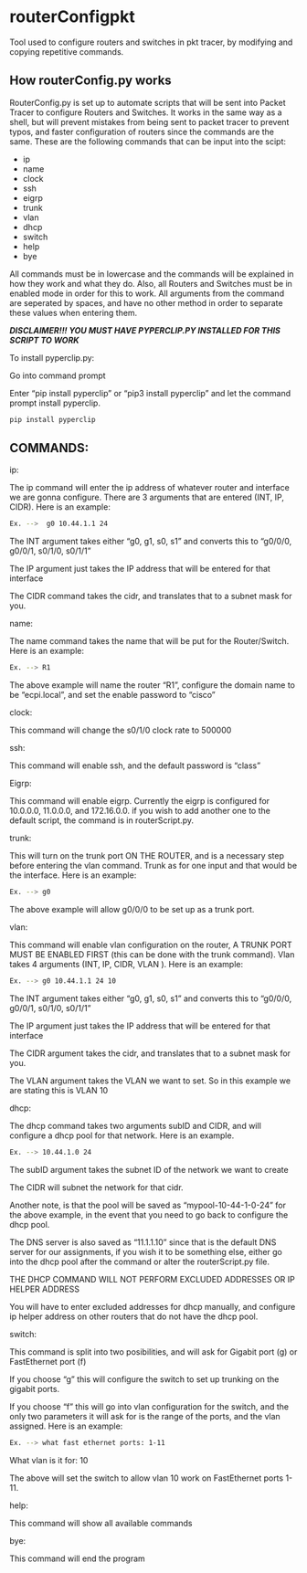 # routerConfigpkt
Tool used to configure routers and switches in pkt tracer, by modifying and copying repetitive commands.

## How routerConfig.py works 

RouterConfig.py is set up to automate scripts that will be sent into Packet Tracer to configure Routers and Switches. It works in the same way as a shell, but will prevent mistakes from being sent to packet tracer to prevent typos, and faster configuration of routers since the commands are the same. These are the following commands that can be input into the scipt: 

- ip 
- name 
- clock 
- ssh 
- eigrp 
- trunk 
- vlan 
- dhcp 
- switch 
- help 
- bye  

All commands must be in lowercase and the commands will be explained in how they work and what they do. Also, all Routers and Switches must be in enabled mode in order for this to work. All arguments from the command are seperated by spaces, and have no other method in order to separate these values when entering them. 

 

***DISCLAIMER!!! YOU MUST HAVE PYPERCLIP.PY INSTALLED FOR THIS SCRIPT TO WORK*** 

To install pyperclip.py: 

Go into command prompt 

Enter “pip install pyperclip” or “pip3 install pyperclip” and let the command prompt install pyperclip. 

```bash
pip install pyperclip
```

## COMMANDS: 

ip: 

The ip command will enter the ip address of whatever router and interface we are gonna configure. There are 3 arguments that are entered (INT, IP, CIDR). Here is an example: 
```bash
Ex. -->  g0 10.44.1.1 24 
```
The INT argument takes either “g0, g1, s0, s1” and converts this to “g0/0/0, g0/0/1, s0/1/0, s0/1/1” 

The IP argument just takes the IP address that will be entered for that interface 

The CIDR command takes the cidr, and translates that to a subnet mask for you. 

name: 

The name command takes the name that will be put for the Router/Switch. Here is an example: 
```bash
Ex. --> R1 
```
The above example will name the router “R1”, configure the domain name to be “ecpi.local”, and set the enable password to “cisco” 

 

clock: 

This command will change the s0/1/0 clock rate to 500000 

ssh: 

This command will enable ssh, and the default password is “class” 

Eigrp: 

This command will enable eigrp. Currently the eigrp is configured for 10.0.0.0, 11.0.0.0, and 172.16.0.0. if you wish to add another one to the default script, the command is in routerScript.py. 

trunk: 

This will turn on the trunk port ON THE ROUTER, and is a necessary step before entering the vlan command. Trunk as for one input and that would be the interface. Here is an example: 
```bash
Ex. --> g0 
```
The above example will allow g0/0/0 to be set up as a trunk port. 

 

vlan: 

This command will enable vlan configuration on the router, A TRUNK PORT MUST BE ENABLED FIRST (this can be done with the trunk command). Vlan takes 4 arguments (INT, IP, CIDR, VLAN ). Here is an example: 
```bash
Ex. --> g0 10.44.1.1 24 10 
```
The INT argument takes either “g0, g1, s0, s1” and converts this to “g0/0/0, g0/0/1, s0/1/0, s0/1/1” 

The IP argument just takes the IP address that will be entered for that interface 

The CIDR argument takes the cidr, and translates that to a subnet mask for you. 

The VLAN argument takes the VLAN we want to set. So in this example we are stating this is VLAN 10 

dhcp: 

The dhcp command takes two arguments subID and CIDR, and will configure a dhcp pool for that network. Here is an example. 
```bash
Ex. --> 10.44.1.0 24 
```
The subID argument takes the subnet ID of the network we want to create 

The CIDR will subnet the network for that cidr.  

Another note, is that the pool will be saved as “mypool-10-44-1-0-24” for the above example, in the event that you need to go back to configure the dhcp pool.  

The DNS server is also saved as “11.1.1.10” since that is the default DNS server for our assignments, if you wish it to be something else, either go into the dhcp pool after the command or alter the routerScript.py file.  

THE DHCP COMMAND WILL NOT PERFORM EXCLUDED ADDRESSES OR IP HELPER ADDRESS 

You will have to enter excluded addresses for dhcp manually, and configure ip helper address on other routers that do not have the dhcp pool. 

switch: 

This command is split into two posibilities, and will ask for Gigabit port (g) or FastEthernet port (f) 

If you choose “g” this will configure the switch to set up trunking on the gigabit ports. 

If you choose “f” this will go into vlan configuration for the switch, and the only two parameters it will ask for is the range of the ports, and the vlan assigned. Here is an example: 
```bash
Ex. --> what fast ethernet ports: 1-11 
```
What vlan is it for: 10 

The above will set the switch to allow vlan 10 work on FastEthernet ports 1-11. 

help: 

This command will show all available commands 

bye: 

This command will end the program 

